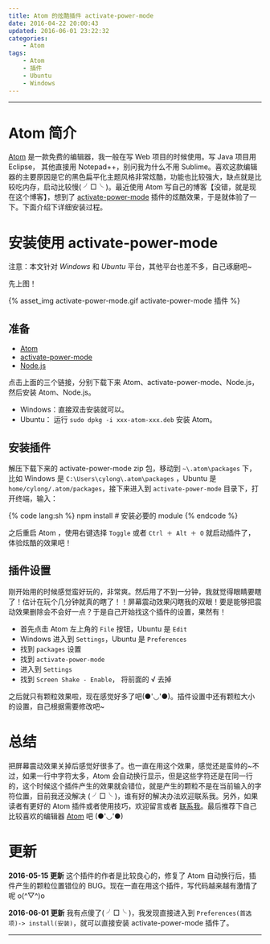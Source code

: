 ```yaml
---
title: Atom 的炫酷插件 activate-power-mode
date: 2016-04-22 20:00:43
updated: 2016-06-01 23:22:32
categories:
    - Atom
tags:
    - Atom
    - 插件
    - Ubuntu
    - Windows
---
```

---

# Atom 简介

[Atom][] 是一款免费的编辑器，我一般在写 Web 项目的时候使用。写 Java 项目用 Eclipse， 其他直接用 Notepad++，别问我为什么不用 Sublime。喜欢这款编辑器的主要原因是它的黑色扁平化主题风格非常炫酷，功能也比较强大，缺点就是比较吃内存，启动比较慢( ╯□╰ )。最近使用 Atom 写自己的博客【没错，就是现在这个博客】，想到了 [activate-power-mode][] 插件的炫酷效果，于是就体验了一下。下面介绍下详细安装过程。

<!-- more -->

# 安装使用 activate-power-mode

注意：本文针对 *Windows* 和 *Ubuntu* 平台，其他平台也差不多，自己琢磨吧~

先上图！

{% asset_img activate-power-mode.gif activate-power-mode 插件 %}

## 准备

*   [Atom][]
*   [activate-power-mode][]
*   [Node.js][]

点击上面的三个链接，分别下载下来 Atom、activate-power-mode、Node.js，然后安装 Atom、Node.js。
* Windows：直接双击安装就可以。
* Ubuntu： 运行 `sudo dpkg -i xxx-atom-xxx.deb` 安装 Atom。

## 安装插件

解压下载下来的 activate-power-mode zip 包，移动到 `~\.atom\packages` 下，比如 Windows 是  `C:\Users\cylong\.atom\packages` ，Ubuntu 是 `home/cylong/.atom/packages`，接下来进入到 `activate-power-mode` 目录下，打开终端，输入：

{% code lang:sh %}
    npm install # 安装必要的 module
{% endcode %}

之后重启 Atom ，使用右键选择 `Toggle` 或者 `Ctrl ＋ Alt ＋ O` 就启动插件了，体验炫酷的效果吧！

## 插件设置

刚开始用的时候感觉蛮好玩的，非常爽。然后用了不到一分钟，我就觉得眼睛要瞎了！估计在玩个几分钟就真的瞎了！！屏幕震动效果闪瞎我的双眼！要是能够把震动效果删除会不会好一点？于是自己开始找这个插件的设置，果然有！

*   首先点击 Atom 左上角的 `File` 按钮，Ubuntu 是 `Edit`
*   Windows 进入到 `Settings`，Ubuntu 是 `Preferences`
*   找到 `packages` 设置
*   找到  `activate-power-mode`
*   进入到  `Settings`
*   找到 `Screen Shake - Enable`， 将前面的 √ 去掉

之后就只有颗粒效果啦，现在感觉好多了吧(●'◡'●)。插件设置中还有颗粒大小的设置，自己根据需要修改吧~

# 总结

把屏幕震动效果关掉后感觉好很多了。也一直在用这个效果，感觉还是蛮帅的~不过，如果一行中字符太多，Atom 会自动换行显示，但是这些字符还是在同一行的，这个时候这个插件产生的效果就会错位，就是产生的颗粒不是在当前输入的字符位置，目前我还没解决 ( ╯□╰ )，谁有好的解决办法欢迎联系我。另外，如果读者有更好的 Atom 插件或者使用技巧，欢迎留言或者 [联系我][]。最后推荐下自己比较喜欢的编辑器 [Atom][] 吧 (●'◡'●)

# 更新

**2016-05-15 更新**
这个插件的作者是比较良心的，修复了 Atom 自动换行后，插件产生的颗粒位置错位的 BUG。现在一直在用这个插件，写代码越来越有激情了呢 o(^▽^)o

**2016-06-01 更新**
我有点傻了( ╯□╰ )，我发现直接进入到 `Preferences(首选项)-> install(安装)`，就可以直接安装 activate-power-mode 插件了。

---

[Atom]: https://atom.io/ "Atom"
[activate-power-mode]: https://github.com/JoelBesada/activate-power-mode "activate-power-mode"
[Node.js]: http://nodejs.org/ "Node.js"
[联系我]: /about/#联系我 "联系我"
